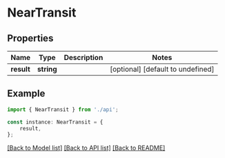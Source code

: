 # NearTransit


## Properties

Name | Type | Description | Notes
------------ | ------------- | ------------- | -------------
**result** | **string** |  | [optional] [default to undefined]

## Example

```typescript
import { NearTransit } from './api';

const instance: NearTransit = {
    result,
};
```

[[Back to Model list]](../README.md#documentation-for-models) [[Back to API list]](../README.md#documentation-for-api-endpoints) [[Back to README]](../README.md)
